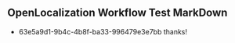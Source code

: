## OpenLocalization Workflow Test MarkDown
* 63e5a9d1-9b4c-4b8f-ba33-996479e3e7bb thanks!

<!--HONumber=Jul16_HO4-->


